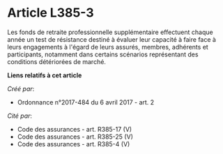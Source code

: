 # Article L385-3

Les fonds de retraite professionnelle supplémentaire effectuent chaque année un test de résistance destiné à évaluer leur
capacité à faire face à leurs engagements à l'égard de leurs assurés, membres, adhérents et participants, notamment dans
certains scénarios représentant des conditions détériorées de marché.

**Liens relatifs à cet article**

_Créé par_:

  - Ordonnance n°2017-484 du 6 avril 2017 - art. 2

_Cité par_:

  - Code des assurances - art. R385-17 (V)
  - Code des assurances - art. R385-25 (V)
  - Code des assurances - art. R385-4 (V)
